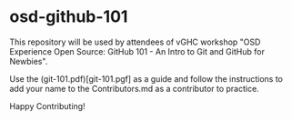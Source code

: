 # osd-github-101

This repository will be used by attendees of vGHC workshop "OSD Experience Open Source:  GitHub 101 - An Intro to Git and GitHub for Newbies".

Use the (git-101.pdf)[git-101.pgf] as a guide and follow the instructions to add your name to the Contributors.md as a contributor to practice.

Happy Contributing!

